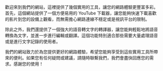 歡迎來到我們的網站，這裡提供了幾個實用的工具，讓您的網路體驗更豐富多彩。首先，這個網站提供了一個方便易用的 YouTube 下載器，讓您能夠快速下載喜歡的影片到您的設備上觀看，而無需擔心網路連線不穩定或是視訊平台的限制。

除此之外，我們還提供了一個強大的語音轉文字的轉譯器，讓您能夠輕鬆地將語音轉換為文字，並進一步進行編輯或翻譯。這個功能特別適合那些需要大量處理語音或是進行文字記錄的使用者。

我們的網站致力於為您提供更好的網路體驗，希望您能夠享受到這些實用工具所帶來的便利。如果您有任何疑問或建議，請隨時聯繫我們，我們會盡快回應您的需求。感謝您的使用！
